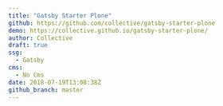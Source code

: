 ```yaml
---
title: "Gatsby Starter Plone"
github: https://github.com/collective/gatsby-starter-plone
demo: https://collective.github.io/gatsby-starter-plone/
author: Collective
draft: true
ssg:
  - Gatsby
cms:
  - No Cms
date: 2018-07-19T13:08:38Z
github_branch: master
---
```

